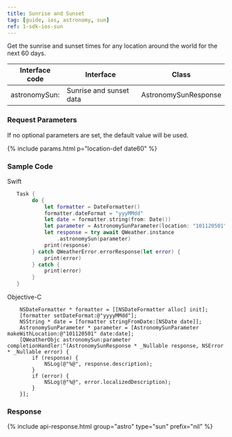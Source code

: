 ```yaml
---
title: Sunrise and Sunset
tag: [guide, ios, astronomy, sun]
ref: 1-sdk-ios-sun
---
```


Get the sunrise and sunset times for any location around the world for the next 60 days.


| Interface code            | Interface     | Class       |
| -------------------------- | -------- | ------------ |
| astronomySun: | Sunrise and sunset data | AstronomySunResponse |

### Request Parameters

If no optional parameters are set, the default value will be used.

{% include params.html p="location-def date60" %}

### Sample Code

Swift

```swift
   Task {
        do {
            let formatter = DateFormatter()
            formatter.dateFormat = "yyyMMdd"
            let date = formatter.string(from: Date())
            let parameter = AstronomySunParameter(location: "101120501", date: date)
            let response = try await QWeather.instance
                .astronomySun(parameter)
            print(response)
        } catch QWeatherError.errorResponse(let error) {
            print(error)
        } catch {
            print(error)
        }
   }
```

Objective-C

```objc
    NSDateFormatter * formatter = [[NSDateFormatter alloc] init];
    [formatter setDateFormat:@"yyyyMMdd"];
    NSString * date = [formatter stringFromDate:[NSDate date]];
    AstronomySunParameter * parameter = [AstronomySunParameter makeWithLocation:@"101120501" date:date];
    [QWeatherObjc astronomySun:parameter completionHandler:^(AstronomySunResponse * _Nullable response, NSError * _Nullable error) {
        if (response) {
            NSLog(@"%@", response.description);
        }
        if (error) {
            NSLog(@"%@", error.localizedDescription);
        }
    }];
```
     
### Response

{% include api-response.html group="astro" type="sun" prefix="nil" %}
